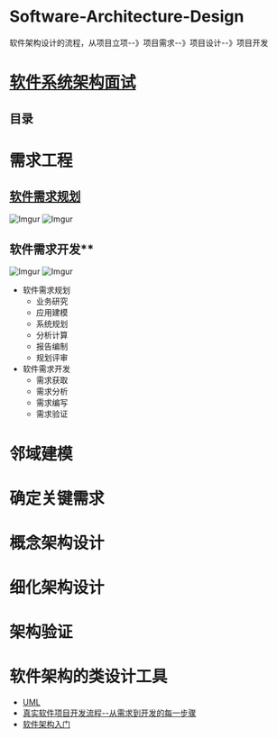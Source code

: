 # Software-Architecture-Design
软件架构设计的流程，从项目立项--》项目需求--》项目设计--》项目开发

# [软件系统架构面试](https://github.com/stevenli91748/Software-Architecture-Design/tree/master/Interview)

目录
---

# 需求工程
 
 ## [软件需求规划](https://github.com/stevenli91748/Software-Architecture-Design/blob/master/软件需求规划/README.md)
  ![Imgur](https://farm8.staticflickr.com/7876/32567759858_2e4ec05b05_o.jpg)
  ![Imgur](https://farm8.staticflickr.com/7904/45527345245_21539d7bb5_o.jpg)
  
  ## 软件需求开发**
  
  ![Imgur](https://farm8.staticflickr.com/7853/31500635057_a8341723a5_o.jpg)
  ![Imgur](https://farm8.staticflickr.com/7851/46440126601_b521848ce2_o.jpg)
  
 * 软件需求规划
   * 业务研究
   * 应用建模
   * 系统规划
   * 分析计算
   * 报告编制
   * 规划评审
 * 软件需求开发
   * 需求获取
   * 需求分析
   * 需求编写
   * 需求验证
# 邻域建模
# 确定关键需求
# 概念架构设计
# 细化架构设计
# 架构验证

# 软件架构的类设计工具

  * [UML](https://github.com/stevenli91748/Software-Architecture-Design/blob/master/UML/README)
  * [真实软件项目开发流程--从需求到开发的每一步骤](http://www.youmeek.com/java-sofaware-engineer/)
  * [软件架构入门](http://www.ruanyifeng.com/blog/2016/09/software-architecture.html)
